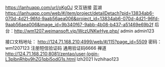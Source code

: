 https://lanhuapp.com/url/oKgOJ   交互链接
蓝湖 https://lanhuapp.com/web/#/item/project/detailDetach?pid=13834ab6-070d-4d21-96fd-9aab56aea006&project_id=13834ab6-070d-4d21-96fd-9aab56aea006&image_id=9b340f67-9abb-4b08-b437-a51469e69b2f
后台：http://wm1207.weimansoft.vip/WczUNKwHye.php/
admin
admin123

接口文档地址：
http://124.71.168.210:4999/web/#/115?page_id=5509
密码：wm1207123
注册短信验证码 通用验证码6666
禅道 http://124.71.168.210:8081/zentao/user-login-L3plbnRhby9hZG1pbi5odG1s.html
lzh2021     lvzhihao123